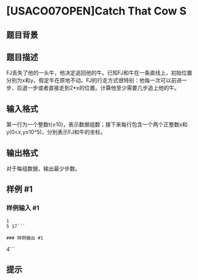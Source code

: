 # [USACO07OPEN]Catch That Cow S

## 题目背景



## 题目描述

FJ丢失了他的一头牛，他决定追回他的牛。已知FJ和牛在一条直线上，初始位置分别为x和y，假定牛在原地不动。FJ的行走方式很特别：他每一次可以前进一步、后退一步或者直接走到2\*x的位置。计算他至少需要几步追上他的牛。


## 输入格式

第一行为一个整数t(≤10)，表示数据组数；接下来每行包含一个两个正整数x和y(0<x,y≤10^5)，分别表示FJ和牛的坐标。


## 输出格式

对于每组数据，输出最少步数。


## 样例 #1

### 样例输入 #1
```
1 
5 17```

### 样例输出 #1

```
4```

## 提示


